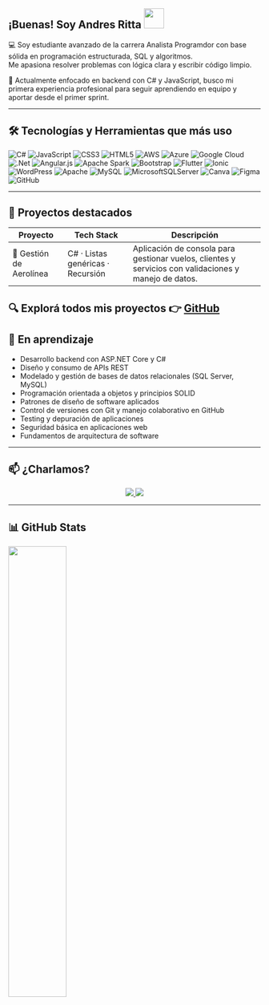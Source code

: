 ## ¡Buenas! Soy Andres Ritta <img src="https://raw.githubusercontent.com/iampavangandhi/iampavangandhi/master/gifs/Hi.gif" width="40" />

💻 Soy estudiante avanzado de la carrera Analista Programdor con base sólida en programación estructurada, SQL y algoritmos.  
Me apasiona resolver problemas con lógica clara y escribir código limpio.

🚀 Actualmente enfocado en backend con C# y JavaScript, busco mi primera experiencia profesional para seguir aprendiendo en equipo y aportar desde el primer sprint.

---

## 🛠️ Tecnologías y Herramientas que más uso
![C#](https://img.shields.io/badge/c%23-%23239120.svg?style=for-the-badge&logo=csharp&logoColor=white) ![JavaScript](https://img.shields.io/badge/javascript-%23323330.svg?style=for-the-badge&logo=javascript&logoColor=%23F7DF1E) ![CSS3](https://img.shields.io/badge/css3-%231572B6.svg?style=for-the-badge&logo=css3&logoColor=white) ![HTML5](https://img.shields.io/badge/html5-%23E34F26.svg?style=for-the-badge&logo=html5&logoColor=white) ![AWS](https://img.shields.io/badge/AWS-%23FF9900.svg?style=for-the-badge&logo=amazon-aws&logoColor=white) ![Azure](https://img.shields.io/badge/azure-%230072C6.svg?style=for-the-badge&logo=microsoftazure&logoColor=white) ![Google Cloud](https://img.shields.io/badge/GoogleCloud-%234285F4.svg?style=for-the-badge&logo=google-cloud&logoColor=white) ![.Net](https://img.shields.io/badge/.NET-5C2D91?style=for-the-badge&logo=.net&logoColor=white) ![Angular.js](https://img.shields.io/badge/angular.js-%23E23237.svg?style=for-the-badge&logo=angularjs&logoColor=white) ![Apache Spark](https://img.shields.io/badge/Apache%20Spark-FDEE21?style=for-the-badge&logo=apachespark&logoColor=black) ![Bootstrap](https://img.shields.io/badge/bootstrap-%238511FA.svg?style=for-the-badge&logo=bootstrap&logoColor=white) ![Flutter](https://img.shields.io/badge/Flutter-%2302569B.svg?style=for-the-badge&logo=Flutter&logoColor=white) ![Ionic](https://img.shields.io/badge/Ionic-%233880FF.svg?style=for-the-badge&logo=Ionic&logoColor=white) ![WordPress](https://img.shields.io/badge/WordPress-%23117AC9.svg?style=for-the-badge&logo=WordPress&logoColor=white) ![Apache](https://img.shields.io/badge/apache-%23D42029.svg?style=for-the-badge&logo=apache&logoColor=white) ![MySQL](https://img.shields.io/badge/mysql-4479A1.svg?style=for-the-badge&logo=mysql&logoColor=white) ![MicrosoftSQLServer](https://img.shields.io/badge/Microsoft%20SQL%20Server-CC2927?style=for-the-badge&logo=microsoft%20sql%20server&logoColor=white) ![Canva](https://img.shields.io/badge/Canva-%2300C4CC.svg?style=for-the-badge&logo=Canva&logoColor=white) ![Figma](https://img.shields.io/badge/figma-%23F24E1E.svg?style=for-the-badge&logo=figma&logoColor=white) ![GitHub](https://img.shields.io/badge/github-%23121011.svg?style=for-the-badge&logo=github&logoColor=white)

---

## 📂 Proyectos destacados

| Proyecto                          | Tech Stack                        | Descripción                                                               |
|----------------------------------|---------------------------------|---------------------------------------------------------------------------|
| 🎯 Gestión de Aerolínea           | C# · Listas genéricas · Recursión | Aplicación de consola para gestionar vuelos, clientes y servicios con validaciones y manejo de datos. |

🔍 Explorá todos mis proyectos 👉 [GitHub](https://github.com/Ritta13?tab=repositories)
---

## 🚧 En aprendizaje

- Desarrollo backend con ASP.NET Core y C#
- Diseño y consumo de APIs REST
- Modelado y gestión de bases de datos relacionales (SQL Server, MySQL)
- Programación orientada a objetos y principios SOLID
- Patrones de diseño de software aplicados
- Control de versiones con Git y manejo colaborativo en GitHub
- Testing y depuración de aplicaciones
- Seguridad básica en aplicaciones web
- Fundamentos de arquitectura de software

---

## 📫 ¿Charlamos?

<div align="center">
  <a href="https://www.linkedin.com/in/andresritta" target="_blank">
    <img src="https://img.shields.io/badge/-LinkedIn-%230077B5?style=for-the-badge&logo=linkedin&logoColor=white">
  </a> 
  <a href = "mailto:andrescaravadossi@gmail.com">
    <img src="https://img.shields.io/badge/-Gmail-%23333?style=for-the-badge&logo=gmail&logoColor=white">
  </a>
</div>

---

## 📊 GitHub Stats

<div align="left">
  <img src="https://github-readme-stats.vercel.app/api?username=Ritta13&show_icons=true&theme=radical&hide_border=true" width="48%" />
</div>
